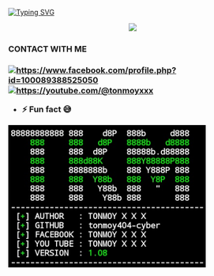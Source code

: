 [![Typing SVG](https://readme-typing-svg.herokuapp.com?color=%23F70B10&size=27&lines=HELLO+I'M+TONMOY)](https://git.io/typing-svg)
<p align="center"><img src="https://img.shields.io/badge/%20 FROM-BANGLADESH-green?colorA=%23ff0000&colorB=%23017e40&style=flat-square">
<h3> CONTACT WITH ME<h3/>
  <a href="https://fb.com/https://www.facebook.com/profile.php?id=100089388525050" target="blank"><img align="center" src="https://raw.githubusercontent.com/rahuldkjain/github-profile-readme-generator/master/src/images/icons/Social/facebook.svg" alt="https://www.facebook.com/profile.php?id=100089388525050" height="30" width="40" /></a>
<a href="https://www.youtube.com/c/https://youtube.com/@tonmoyxxx" target="blank"><img align="center" src="https://raw.githubusercontent.com/rahuldkjain/github-profile-readme-generator/master/src/images/icons/Social/youtube.svg" alt="https://youtube.com/@tonmoyxxx" height="30" width="40" /></a>
</p>

- ⚡ Fun fact **😅**
<img width="400" heigth="220" src="https://github.com/tonmoy404-cyber/tonmoy404-cyber/blob/main/Screenshot_20230831-181225-01.jpeg">
